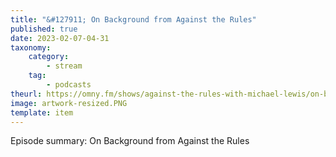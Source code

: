 ```yaml
---
title: "&#127911; On Background from Against the Rules"
published: true
date: 2023-02-07-04-31
taxonomy:
    category:
        - stream
    tag:
        - podcasts
theurl: https://omny.fm/shows/against-the-rules-with-michael-lewis/on-background-from-against-the-rules
image: artwork-resized.PNG
template: item
---
```


Episode summary: On Background from Against the Rules
